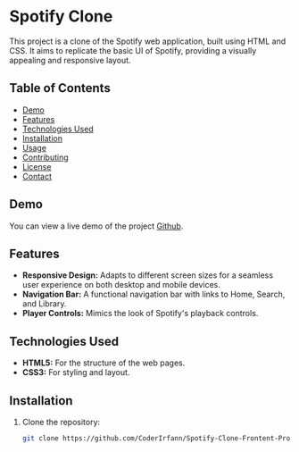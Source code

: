 # Spotify Clone

This project is a clone of the Spotify web application, built using HTML and CSS. It aims to replicate the basic UI of Spotify, providing a visually appealing and responsive layout.

## Table of Contents

- [Demo](#demo)
- [Features](#features)
- [Technologies Used](#technologies-used)
- [Installation](#installation)
- [Usage](#usage)
- [Contributing](#contributing)
- [License](#license)
- [Contact](#contact)

## Demo

You can view a live demo of the project [Github](https://github.com/CoderIrfann/Spotify-Clone-Frontent-Project.git).

## Features

- **Responsive Design:** Adapts to different screen sizes for a seamless user experience on both desktop and mobile devices.
- **Navigation Bar:** A functional navigation bar with links to Home, Search, and Library.
- **Player Controls:** Mimics the look of Spotify's playback controls.

## Technologies Used

- **HTML5:** For the structure of the web pages.
- **CSS3:** For styling and layout.

## Installation

1. Clone the repository:

   ```bash
   git clone https://github.com/CoderIrfann/Spotify-Clone-Frontent-Project.git
